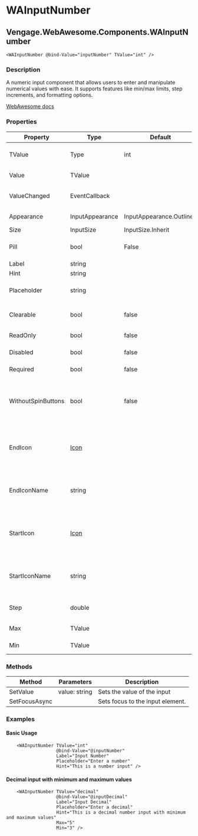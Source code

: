 ﻿# WAInputNumber
## Vengage.WebAwesome.Components.WAInputNumber

```HTML+Razor
<WAInputNumber @bind-Value="inputNumber" TValue="int" />
```

### Description
A numeric input component that allows users to enter and manipulate numerical values with ease. It supports features like min/max limits, step increments, and formatting options.

[WebAwesome docs](https://webawesome.com/docs/component)

### Properties
| Property | Type   | Default | Description                              |
|----------|--------|---------|------------------------------------------|
| TValue | Type | int | The numeric type of the input (e.g., int, double, decimal). |
| Value | TValue |  | The current value of the input |
| ValueChanged | EventCallback<TValue> |  | Triggered when the input's value has changed |
| Appearance | InputAppearance | InputAppearance.Outlined | The input's visual appearance. |
| Size | InputSize | InputSize.Inherit | The input's size. |
| Pill | bool | False | Draws a pill-style input with rounded edges. |
| Label | string |  | The input's label |
| Hint | string |  | The input's hint text. |
| Placeholder | string |  | Placeholder text to show as a hint when the input is empty. |
| Clearable | bool | false | Adds a clear button when the input is not empty. |
| ReadOnly | bool | false | Makes the input readonly. |
| Disabled | bool | false | Maked the input disabled. |
| Required | bool | false | Makes the input a required field. |
| WithoutSpinButtons | bool | false | Hides the browser's built-in increment/decrement spin buttons for number inputs. Defaults to false. |
| EndIcon    | [Icon](/docs/IconClass.md) |  | The icon to draw in the end slot. Alternatively, use EndIconName to specify the name of the icon. |
| EndIconName    | string  |       |The name of the icon to draw in the end slot. Available names depend on the icon library being used.  |
| StartIcon | [Icon](/docs/IconClass.md) || The icon to draw in the start slot. Altneratively, use StartIconName to specify the name of the icon. |
| StartIconName | string | | The name of the icon to draw in the start slot. Available names depend on the icon library being used. |
| Step | double |  | Specifies the granularity that the value must adhere to. |
| Max | TValue |  | The input's maximum value |
| Min | TValue |  | The input's minimum value |


### Methods
| Method      | Parameters       | Description                              |
|-------------|------------------|------------------------------------------|
| SetValue  | value: string   | Sets the value of the input |
| SetFocusAsync |  | Sets focus to the input element. |

### Examples

#### Basic Usage
```HTML+Razor
    <WAInputNumber TValue="int"
                   @bind-Value="@inputNumber"
                   Label="Input Number"
                   Placeholder="Enter a number"
                   Hint="This is a number input" />
```

#### Decimal input with minimum and maximum values
```HTML+Razor
    <WAInputNumber TValue="decimal"
                   @bind-Value="@inputDecimal"
                   Label="Input Decimal"
                   Placeholder="Enter a decimal"
                   Hint="This is a decimal number input with minimum and maximum values"
                   Max="5"
                   Min="3" />
```